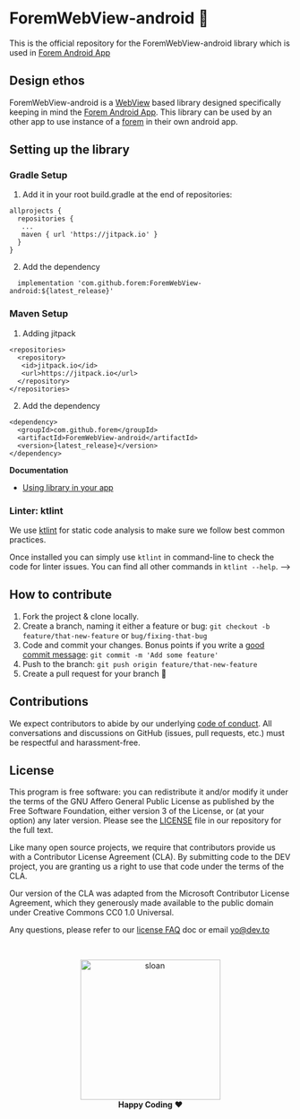 # ForemWebView-android 💝

This is the official repository for the ForemWebView-android library which is used in [Forem Android App](https://play.google.com/store/apps/details?id=com.forem.android)


## Design ethos

ForemWebView-android is a [WebView](https://developer.android.com/guide/webapps/webview) based library designed specifically keeping in mind the [Forem Android App](https://github.com/forem/forem-android). This library can be used by an other app to use instance of a [forem](https://forem.com/) in their own android app.


## Setting up the library

### Gradle Setup

1. Add it in your root build.gradle at the end of repositories:

```
allprojects {
  repositories {
   ...
   maven { url 'https://jitpack.io' }
  }
}
```

2. Add the dependency
```
  implementation 'com.github.forem:ForemWebView-android:${latest_release}'
```

### Maven Setup
1. Adding jitpack

```
<repositories>
  <repository>
   <id>jitpack.io</id>
   <url>https://jitpack.io</url>
  </repository>
</repositories>
```

2. Add the dependency
```
<dependency>
  <groupId>com.github.forem</groupId>
  <artifactId>ForemWebView-android</artifactId>
  <version>{latest_release}</version>
</dependency>
```

**Documentation**
- [Using library in your app](https://github.com/forem/ForemWebView-android/wiki/Using-ForemWebView-android-Library)

### Linter: ktlint
We use [ktlint](https://github.com/pinterest/ktlint#installation) for static code analysis to make sure we follow best common practices.

Once installed you can simply use `ktlint` in command-line to check the code for linter issues. You can find all other commands in `ktlint --help`.
 -->
## How to contribute

1.  Fork the project & clone locally.
2.  Create a branch, naming it either a feature or bug: `git checkout -b feature/that-new-feature` or `bug/fixing-that-bug`
3.  Code and commit your changes. Bonus points if you write a [good commit message](https://chris.beams.io/posts/git-commit/): `git commit -m 'Add some feature'`
4.  Push to the branch: `git push origin feature/that-new-feature`
5.  Create a pull request for your branch 🎉

## Contributions

We expect contributors to abide by our underlying [code of conduct](./CODE_OF_CONDUCT.md). All conversations and discussions on GitHub (issues, pull requests, etc.) must be respectful and harassment-free.

## License

This program is free software: you can redistribute it and/or modify it under the terms of the GNU Affero General Public License as published by the Free Software Foundation, either version 3 of the License, or (at your option) any later version. Please see the [LICENSE](./LICENSE) file in our repository for the full text.

Like many open source projects, we require that contributors provide us with a Contributor License Agreement (CLA). By submitting code to the DEV project, you are granting us a right to use that code under the terms of the CLA.

Our version of the CLA was adapted from the Microsoft Contributor License Agreement, which they generously made available to the public domain under Creative Commons CC0 1.0 Universal.

Any questions, please refer to our [license FAQ](https://docs.dev.to/licensing/) doc or email yo@dev.to

<br/>

<p align="center">
  <img
    alt="sloan"
    width=250px
    src="https://thepracticaldev.s3.amazonaws.com/uploads/user/profile_image/31047/af153cd6-9994-4a68-83f4-8ddf3e13f0bf.jpg"
  />
  <br/>
  <strong>Happy Coding</strong> ❤️
</p>
